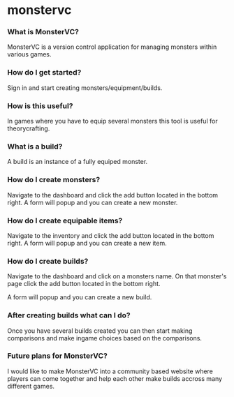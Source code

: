 # monstervc

### What is MonsterVC?

MonsterVC is a version control application for managing monsters within various games.

### How do I get started?

Sign in and start creating monsters/equipment/builds.

### How is this useful?

In games where you have to equip several monsters this tool is useful for theorycrafting.

### What is a build?

A build is an instance of a fully equiped monster.

### How do I create monsters?

Navigate to the dashboard and click the add button located in the bottom right.
A form will popup and you can create a new monster.

### How do I create equipable items?

Navigate to the inventory and click the add button located in the bottom right.
A form will popup and you can create a new item.

### How do I create builds?

Navigate to the dashboard and click on a monsters name.
On that monster's page click the add button located in the bottom right.

A form will popup and you can create a new build.

### After creating builds what can I do?

Once you have several builds created you can then start making comparisons and make ingame choices based on the comparisons.

### Future plans for MonsterVC?

I would like to make MonsterVC into a community based website where players can come together and help each other make builds accross many different games.
